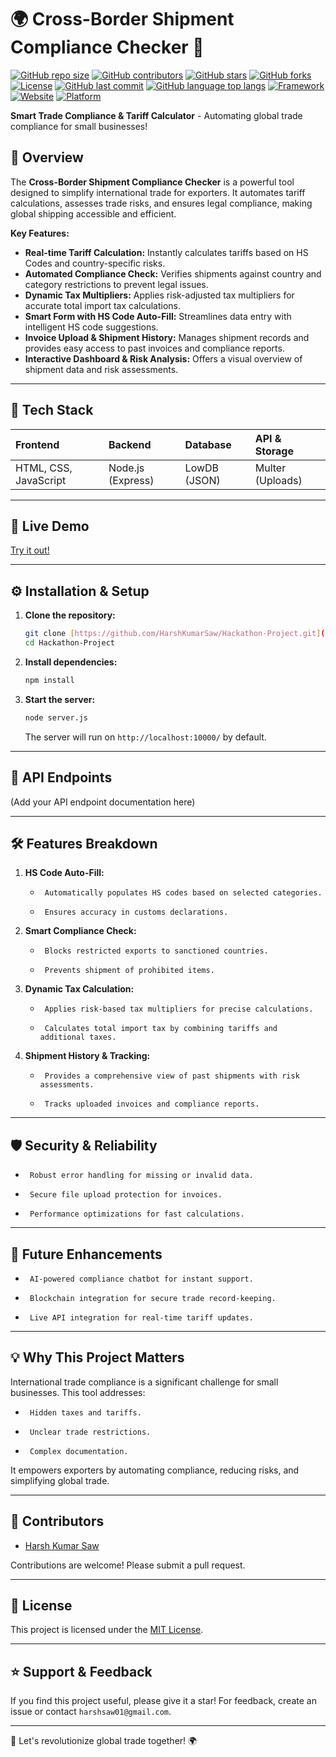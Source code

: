 # 🌍 Cross-Border Shipment Compliance Checker 🚀

[![GitHub repo size](https://img.shields.io/github/repo-size/HarshKumarSaw/Hackathon-Project)](https://github.com/HarshKumarSaw/Hackathon-Project)
[![GitHub contributors](https://img.shields.io/github/contributors/HarshKumarSaw/Hackathon-Project)](https://github.com/HarshKumarSaw/Hackathon-Project/graphs/contributors)
[![GitHub stars](https://img.shields.io/github/stars/HarshKumarSaw/Hackathon-Project?style=social)](https://github.com/HarshKumarSaw/Hackathon-Project/stargazers)
[![GitHub forks](https://img.shields.io/github/forks/HarshKumarSaw/Hackathon-Project?style=social)](https://github.com/HarshKumarSaw/Hackathon-Project/network/members)
[![License](https://img.shields.io/github/license/HarshKumarSaw/Hackathon-Project)](LICENSE)
[![GitHub last commit](https://img.shields.io/github/last-commit/HarshKumarSaw/Hackathon-Project)](https://github.com/HarshKumarSaw/Hackathon-Project/commits/main)
 [![GitHub language top langs](https://img.shields.io/github/languages/top/HarshKumarSaw/Hackathon-Project)](https://github.com/HarshKumarSaw/Hackathon-Project)
 [![Framework](https://img.shields.io/badge/framework-Express.js-brightgreen)](https://expressjs.com/)
 [![Website](https://img.shields.io/website?down_color=red&down_message=offline&up_color=green&up_message=online&url=https%3A%2F%2Fharshkumarsaw.github.io%2FHackathon-Project%2Findex.html)](https://harshkumarsaw.github.io/Hackathon-Project/index.html)
 [![Platform](https://img.shields.io/badge/platform-all-brightgreen)](https://harshkumarsaw.github.io/Hackathon-Project/index.html)

**Smart Trade Compliance & Tariff Calculator** - Automating global trade compliance for small businesses!

## 🌟 Overview

The **Cross-Border Shipment Compliance Checker** is a powerful tool designed to simplify international trade for exporters. It automates tariff calculations, assesses trade risks, and ensures legal compliance, making global shipping accessible and efficient.

**Key Features:**

-   **Real-time Tariff Calculation:** Instantly calculates tariffs based on HS Codes and country-specific risks.
-   **Automated Compliance Check:** Verifies shipments against country and category restrictions to prevent legal issues.
-   **Dynamic Tax Multipliers:** Applies risk-adjusted tax multipliers for accurate total import tax calculations.
-   **Smart Form with HS Code Auto-Fill:** Streamlines data entry with intelligent HS code suggestions.
-   **Invoice Upload & Shipment History:** Manages shipment records and provides easy access to past invoices and compliance reports.
-   **Interactive Dashboard & Risk Analysis:** Offers a visual overview of shipment data and risk assessments.

---

## 🔧 Tech Stack

| Frontend          | Backend           | Database        | API & Storage    |
| :---------------- | :---------------- | :-------------- | :--------------- |
| HTML, CSS, JavaScript | Node.js (Express) | LowDB (JSON)    | Multer (Uploads) |

---

## 🚀 Live Demo

[Try it out!](https://harshkumarsaw.github.io/Hackathon-Project/index.html)

---

## ⚙ Installation & Setup

1.  **Clone the repository:**

    ```bash
    git clone [https://github.com/HarshKumarSaw/Hackathon-Project.git](https://www.google.com/search?q=https://github.com/HarshKumarSaw/Hackathon-Project.git)
    cd Hackathon-Project
    ```

2.  **Install dependencies:**

    ```bash
    npm install
    ```

3.  **Start the server:**

    ```bash
    node server.js
    ```

    The server will run on `http://localhost:10000/` by default.

---

## 📌 API Endpoints

(Add your API endpoint documentation here)

---

## 🛠 Features Breakdown

1.  **HS Code Auto-Fill:**
    -      Automatically populates HS codes based on selected categories.
    -      Ensures accuracy in customs declarations.

2.  **Smart Compliance Check:**
    -      Blocks restricted exports to sanctioned countries.
    -      Prevents shipment of prohibited items.

3.  **Dynamic Tax Calculation:**
    -      Applies risk-based tax multipliers for precise calculations.
    -      Calculates total import tax by combining tariffs and additional taxes.

4.  **Shipment History & Tracking:**
    -      Provides a comprehensive view of past shipments with risk assessments.
    -      Tracks uploaded invoices and compliance reports.

---

## 🛡 Security & Reliability

-      Robust error handling for missing or invalid data.
-      Secure file upload protection for invoices.
-      Performance optimizations for fast calculations.

---

## 🎯 Future Enhancements

-      AI-powered compliance chatbot for instant support.
-      Blockchain integration for secure trade record-keeping.
-      Live API integration for real-time tariff updates.

---

## 💡 Why This Project Matters

International trade compliance is a significant challenge for small businesses. This tool addresses:

-      Hidden taxes and tariffs.
-      Unclear trade restrictions.
-      Complex documentation.

It empowers exporters by automating compliance, reducing risks, and simplifying global trade.

---

## 📝 Contributors

-   [Harsh Kumar Saw](https://github.com/HarshKumarSaw)

Contributions are welcome! Please submit a pull request.

---

## 📜 License

This project is licensed under the [MIT License](LICENSE).

---

## ⭐ Support & Feedback

If you find this project useful, please give it a star! For feedback, create an issue or contact `harshsaw01@gmail.com`.

---

🚀 Let's revolutionize global trade together! 🌍
